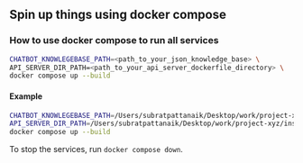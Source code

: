 ## Spin up things using docker compose
### How to use docker compose to run all services
```sh
CHATBOT_KNOWLEGEBASE_PATH=<path_to_your_json_knowledge_base> \
API_SERVER_DIR_PATH=<path_to_your_api_server_dockerfile_directory> \
docker compose up --build
```

#### Example
```sh
CHATBOT_KNOWLEGEBASE_PATH=/Users/subratpattanaik/Desktop/work/project-xyz/chatbot-api/knowledge_base.json \
API_SERVER_DIR_PATH=/Users/subratpattanaik/Desktop/work/project-xyz/institute-api \
docker compose up --build
```

To stop the services, run `docker compose down`.